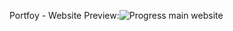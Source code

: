 Portfoy - Website Preview:![Progress main website](https://github.com/Btkemreun/Portfoy-Website/assets/158151523/3e7ec35f-0f9f-4edc-a26d-93f2119ba12c)
